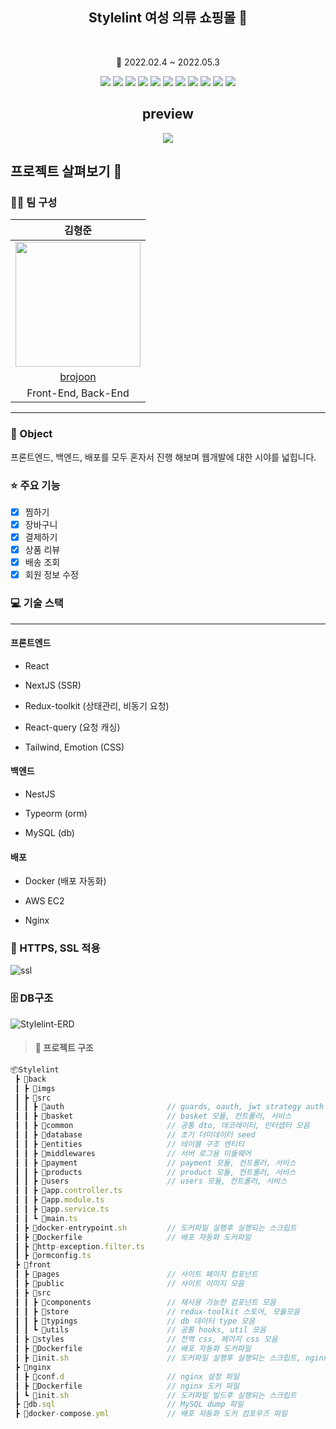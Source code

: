 <h2 align=center > Stylelint 여성 의류 쇼핑몰 👚 </h2>
</br>
<p align=center> 📆 2022.02.4 ~ 2022.05.3</p>
<div align=center>
   <img src="https://img.shields.io/badge/4.5.5-Typescript-3178C6?style=for=flat&logo=TypeScript&logoColor=3178C6">
   <img src="https://img.shields.io/badge/17.0.2-React-61DAFB?style=for=flat&logo=react&logoColor=61DAFB">
   <img src="https://img.shields.io/badge/12.0.8-Next.js-222222?style=flat&logo=Next.js&logoColor=222222"/>
   <img src="https://img.shields.io/badge/7.2.6-Redux-764ABC?style=flat&logo=Redux&logoColor=764ABC"/>
   <img src="https://img.shields.io/badge/8.0.0-NestJS-E0234E?style=for=flat&logo=nestjs&logoColor=E0234E">
   <img src="https://img.shields.io/badge/2.3.3-MySQL-4479A1?style=for=flat&logo=MySQL&logoColor=4479A1">
   <img src="https://img.shields.io/badge/20.1.12-Docker-2496ED?style=for=flat&logo=Docker&logoColor=2496ED">
   <img src="https://img.shields.io/badge/8.7.0-Eslint-4B32C3?style=flat&logo=eslint&logoColor=4B32C3"/>
   <img src="https://img.shields.io/badge/2.5.1-Prettier-F7B93E?style=flat&logo=Prettier&logoColor=F7B93E"/>
   <img src="https://img.shields.io/badge/5.67.0-Webpack-8DD6F9?style=flat&logo=Webpack&logoColor=8DD6F9"/>
   <img src="https://img.shields.io/badge/5.67.0-NGINX-009639?style=flat&logo=NGINX&logoColor=009639"/>

</div>
<h2 align=center>preview</h2>
<div align=center>
   <img src="https://user-images.githubusercontent.com/52714837/166839502-62948c96-2cec-4b6a-abcc-f162ea0cc1fc.jpg"/>
 </div>

## 프로젝트 살펴보기 🔎
### 🙎‍♂️ 팀 구성 
|김형준|
| :---: |
|<img src=https://github.com/brojoon.png width=200 height=200 />|
|[brojoon](https://github.com/brojoon)|
|Front-End, Back-End|
<hr/>

### 🎯 Object
프론트엔드, 백엔드, 배포를 모두 혼자서 진행 해보며 웹개발에 대한 시야를 넓힙니다.

### 

### ⭐️ 주요 기능
 * [x] 찜하기
 * [x] 장바구니
 * [x] 결제하기
 * [x] 상품 리뷰
 * [x] 배송 조회
 * [x] 회원 정보 수정

### 💻 기술 스택
<hr />

#### 프론트엔드

* React

* NextJS (SSR)

* Redux-toolkit (상태관리, 비동기 요청)

* React-query (요청 캐싱)

* Tailwind, Emotion (CSS)


#### 백엔드
* NestJS

* Typeorm (orm)

* MySQL (db)

#### 배포
* Docker (배포 자동화)

* AWS EC2

* Nginx






### 📜 HTTPS, SSL 적용
![ssl](https://user-images.githubusercontent.com/52714837/166823254-134d4198-3ee9-4a6b-869f-5da8a14d36f7.png)

### 🗄️ DB구조
![Stylelint-ERD](https://user-images.githubusercontent.com/52714837/166616618-55ce1e57-20df-44d2-88f8-8589825dbf0a.jpg)


> #### 📁 프로젝트 구조
``` ts
📦Stylelint
 ┣ 📂back
 ┃ ┣ 📂imgs
 ┃ ┣ 📂src
 ┃ ┃ ┣ 📂auth                       // guards, oauth, jwt strategy auth 관련 모음
 ┃ ┃ ┣ 📂basket                     // basket 모듈, 컨트롤러, 서비스
 ┃ ┃ ┣ 📂common                     // 공통 dto, 데코레이터, 인터셉터 모음
 ┃ ┃ ┣ 📂database                   // 초기 더미데이터 seed
 ┃ ┃ ┣ 📂entities                   // 테이블 구조 엔티티
 ┃ ┃ ┣ 📂middlewares                // 서버 로그용 미들웨어
 ┃ ┃ ┣ 📂payment                    // payment 모듈, 컨트롤러, 서비스
 ┃ ┃ ┣ 📂products                   // product 모듈, 컨트롤러, 서비스
 ┃ ┃ ┣ 📂users                      // users 모듈, 컨트롤러, 서비스
 ┃ ┃ ┣ 📜app.controller.ts
 ┃ ┃ ┣ 📜app.module.ts
 ┃ ┃ ┣ 📜app.service.ts
 ┃ ┃ ┗ 📜main.ts
 ┃ ┣ 📜docker-entrypoint.sh         // 도커파일 실행후 실행되는 스크립트
 ┃ ┣ 📜Dockerfile                   // 배포 자동화 도커파일
 ┃ ┣ 📜http-exception.filter.ts
 ┃ ┣ 📜ormconfig.ts
 ┣ 📂front
 ┃ ┣ 📂pages                        // 사이트 페이지 컴포넌트
 ┃ ┣ 📂public                       // 사이트 이미지 모음
 ┃ ┣ 📂src
 ┃ ┃ ┣ 📂components                 // 재사용 가능한 컴포넌트 모음
 ┃ ┃ ┣ 📂store                      // redux-toolkit 스토어, 모듈모음
 ┃ ┃ ┣ 📂typings                    // db 데이터 type 모음
 ┃ ┃ ┗ 📂utils                      // 공통 hooks, util 모음
 ┃ ┣ 📂styles                       // 전역 css, 페이지 css 모음
 ┃ ┣ 📜Dockerfile                   // 배포 자동화 도커파일
 ┃ ┣ 📜init.sh                      // 도커파일 실행후 실행되는 스크립트, nginx 설정 관련
 ┣ 📂nginx                             
 ┃ ┣ 📂conf.d                       // nginx 설정 파일
 ┃ ┣ 📜Dockerfile                   // nginx 도커 파일
 ┃ ┗ 📜init.sh                      // 도커파일 빌드후 실행되는 스크립트
 ┣ 📜db.sql                         // MySQL dump 파일
 ┣ 📜docker-compose.yml             // 배포 자동화 도커 컴포우즈 파일
```
